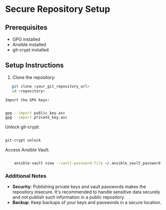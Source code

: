 # Secure Repository Setup

## Prerequisites

- GPG installed
- Ansible installed
- git-crypt installed

## Setup Instructions

1. Clone the repository:
```sh
   git clone <your_git_repository_url>
   cd <repository>
```
    Import the GPG keys:
```sh

gpg --import public_key.asc
gpg --import private_key.asc
```
Unlock git-crypt:
```sh

git-crypt unlock
```
Access Ansible Vault:

```sh

    ansible-vault view --vault-password-file ~/.ansible_vault_password secret.yml
```

### Additional Notes

- **Security**: Publishing private keys and vault passwords makes the repository insecure. It's recommended to handle sensitive data securely and not publish such information in a public repository.
- **Backup**: Keep backups of your keys and passwords in a secure location.


